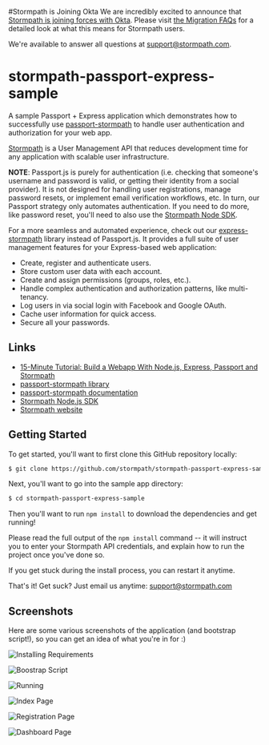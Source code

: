 #Stormpath is Joining Okta
We are incredibly excited to announce that [Stormpath is joining forces with Okta](https://stormpath.com/blog/stormpaths-new-path?utm_source=github&utm_medium=readme&utm-campaign=okta-announcement). Please visit [the Migration FAQs](https://stormpath.com/oktaplusstormpath?utm_source=github&utm_medium=readme&utm-campaign=okta-announcement) for a detailed look at what this means for Stormpath users.

We're available to answer all questions at [support@stormpath.com](mailto:support@stormpath.com).

# stormpath-passport-express-sample

A sample Passport + Express application which demonstrates how to successfully use
[passport-stormpath](https://github.com/stormpath/passport-stormpath) to handle
user authentication and authorization for your web app.

[Stormpath](http://stormpath.com/) is a User Management API that reduces development time for any application with scalable user infrastructure. 

**NOTE**: Passport.js is purely for authentication (i.e. checking that someone's username and password is valid, or getting their identity from a social provider). It is not designed for handling user registrations, manage password resets, or implement email verification workflows, etc.  In turn, our Passport strategy only automates authentication. If you need to do more, like password reset, you'll need to also use the [Stormpath Node SDK](https://docs.stormpath.com/nodejs/api/home).

For a more seamless and automated experience, check out our [express-stormpath](https://docs.stormpath.com/nodejs/express/) library instead of Passport.js. It provides a full suite of user management features for your Express-based web application:

* Create, register and authenticate users.
* Store custom user data with each account.
* Create and assign permissions (groups, roles, etc.).
* Handle complex authentication and authorization patterns, like multi-tenancy.
* Log users in via social login with Facebook and Google OAuth.
* Cache user information for quick access.
* Secure all your passwords.

## Links
+ [15-Minute Tutorial: Build a Webapp With Node.js, Express, Passport and Stormpath](https://stormpath.com/blog/build-app-nodejs-express-passport-stormpath/)
+ [passport-stormpath library](https://github.com/stormpath/passport-stormpath)
+ [passport-stormpath documentation](https://docs.stormpath.com/nodejs/passport/)
+ [Stormpath Node.js SDK](https://github.com/stormpath/stormpath-sdk-node)
+ [Stormpath website](http://stormpath.com/)

## Getting Started

To get started, you'll want to first clone this GitHub repository locally:

```bash
$ git clone https://github.com/stormpath/stormpath-passport-express-sample.git
```

Next, you'll want to go into the sample app directory:

```bash
$ cd stormpath-passport-express-sample
```

Then you'll want to run `npm install` to download the dependencies and get
running!

Please read the full output of the `npm install` command -- it will instruct you
to enter your Stormpath API credentials, and explain how to run the project once
you've done so.

If you get stuck during the install process, you can restart it anytime.

That's it!  Get suck?  Just email us anytime:
[support@stormpath.com](mailto:support@stormpath.com)


## Screenshots

Here are some various screenshots of the application (and bootstrap script!), so
you can get an idea of what you're in for :)

![Installing Requirements](https://github.com/stormpath/stormpath-passport-express-sample/raw/master/assets/installing.png)

![Boostrap Script](https://github.com/stormpath/stormpath-passport-express-sample/raw/master/assets/bootstrap.png)

![Running](https://github.com/stormpath/stormpath-passport-express-sample/raw/master/assets/running.png)

![Index Page](https://github.com/stormpath/stormpath-passport-express-sample/raw/master/assets/index-page.png)

![Registration Page](https://github.com/stormpath/stormpath-passport-express-sample/raw/master/assets/registration-page.png)

![Dashboard Page](https://github.com/stormpath/stormpath-passport-express-sample/raw/master/assets/dashboard-page.png)
